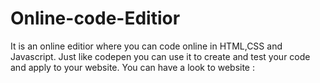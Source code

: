 # Online-code-Editior
It is an online editior where you can code  online in HTML,CSS and Javascript.
Just like codepen you can use it to create and test your code and apply to your website.
You can have a look to website :
